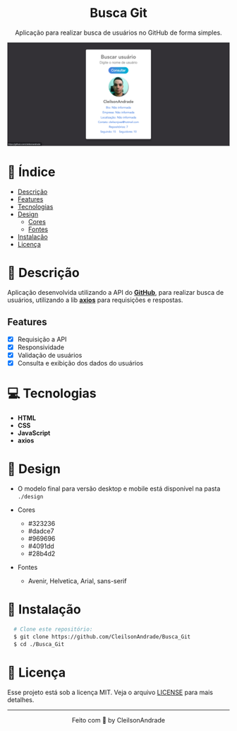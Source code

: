 <div align="center">
  <h1>Busca Git</h1>
  <p>Aplicação para realizar busca de usuários no GitHub de forma simples.</p>
  <img src="./design/desktop.png" alt="Logo" width="800">
</div>

# 📒 Índice

* [Descrição](#descrição)
* [Features](#features) 
* [Tecnologias](#tecnologias)
* [Design](#design)
  * [Cores](#cores)
  * [Fontes](#fontes)
* [Instalação](#instalação)
* [Licença](#licença)

# 📃 <span id="descrição">Descrição</span>
Aplicação desenvolvida utilizando a API do [**GitHub**](https://docs.github.com/pt/rest/guides/getting-started-with-the-rest-api), para realizar busca de usuários, utilizando a lib [**axios**](https://github.com/axios/axios) para requisições e respostas.

## Features
- [x] Requisição a API<br>
- [x] Responsividade<br>
- [x] Validação de usuários<br>
- [x] Consulta e exibição dos dados do usuários<br>

# 💻 <span id="tecnologias">Tecnologias</span>
- **HTML**
- **CSS**
- **JavaScript**
- **axios**

# 🎨 <span id="design">Design</span>
- O modelo final para versão desktop e mobile está disponível na pasta `./design`

- <span id="cores">Cores<br></span>
  * #323236<br>
  * #dadce7<br>
  * #969696<br>
  * #4091dd<br>
  * #28b4d2<br>

- <span id="fontes">Fontes<br></span>
  * Avenir, Helvetica, Arial, sans-serif

# 🚀 <span id="instalação">Instalação</span>
```bash
  # Clone este repositório:
  $ git clone https://github.com/CleilsonAndrade/Busca_Git
  $ cd ./Busca_Git
```

# 📝 <span id="licença">Licença</span>

Esse projeto está sob a licença MIT. Veja o arquivo [LICENSE](LICENSE) para mais detalhes.

---

<p align="center">
  Feito com 💜 by CleilsonAndrade
</p>